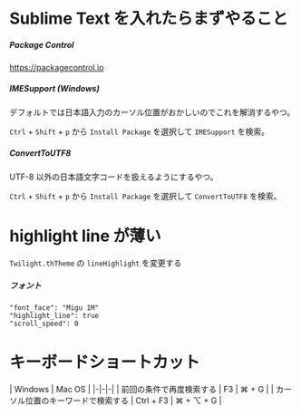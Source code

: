 # Sublime Text を入れたらまずやること

##### Package Control

https://packagecontrol.io

##### IMESupport (Windows)

デフォルトでは日本語入力のカーソル位置がおかしいのでこれを解消するやつ。

`Ctrl` + `Shift` + `p` から `Install Package` を選択して `IMESupport` を検索。

##### ConvertToUTF8 

UTF-8 以外の日本語文字コードを扱えるようにするやつ。

`Ctrl` + `Shift` + `p` から `Install Package` を選択して `ConvertToUTF8` を検索。

# highlight line が薄い

`Twilight.thTheme` の `lineHighlight` を変更する

##### フォント

```
"font_face": "Migu 1M"
"highlight_line": true
"scroll_speed": 0
```

# キーボードショートカット

| Windows | Mac OS |
|-|-|-|
| 前回の条件で再度検索する | F3 | ⌘ + G |
| カーソル位置のキーワードで検索する | Ctrl + F3 | ⌘ + ⌥ + G |


